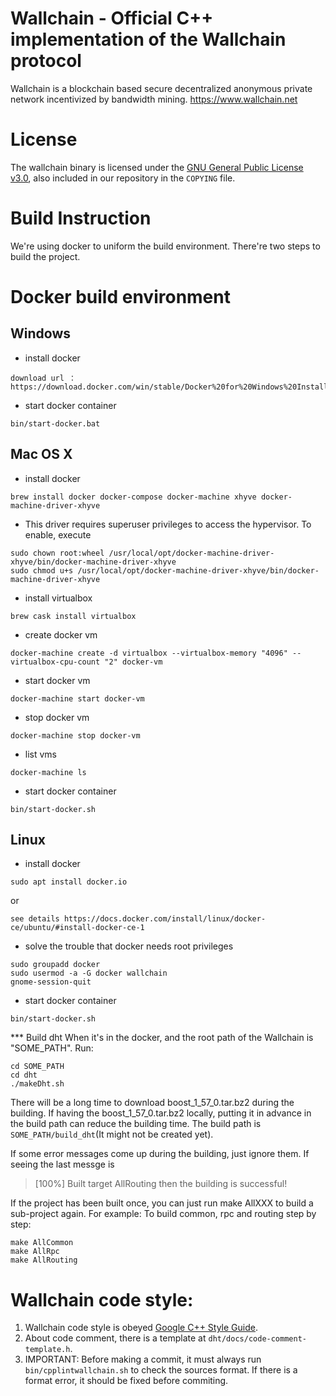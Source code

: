 # Wallchain - Official C++ implementation of the Wallchain protocol
Wallchain is a blockchain based secure decentralized anonymous private network incentivized by bandwidth mining.
https://www.wallchain.net

# License
The wallchain binary is licensed under the
[GNU General Public License v3.0](https://www.gnu.org/licenses/gpl-3.0.en.html), also included
in our repository in the `COPYING` file.

# Build Instruction
We're using docker to uniform the build environment. 
There're two steps to build the project.
 
# Docker build environment

## Windows
- install docker
```
download url ：https://download.docker.com/win/stable/Docker%20for%20Windows%20Installer.exe
```
- start docker container
```
bin/start-docker.bat
```
## Mac OS X
- install docker
```
brew install docker docker-compose docker-machine xhyve docker-machine-driver-xhyve
```
- This driver requires superuser privileges to access the hypervisor. To enable, execute
```
sudo chown root:wheel /usr/local/opt/docker-machine-driver-xhyve/bin/docker-machine-driver-xhyve
sudo chmod u+s /usr/local/opt/docker-machine-driver-xhyve/bin/docker-machine-driver-xhyve
```
- install virtualbox
```
brew cask install virtualbox
```
- create docker vm
```
docker-machine create -d virtualbox --virtualbox-memory "4096" --virtualbox-cpu-count "2" docker-vm
```
- start docker vm
```
docker-machine start docker-vm
```
- stop docker vm
```
docker-machine stop docker-vm
```
- list vms
```
docker-machine ls
```
- start docker container
```
bin/start-docker.sh
```
## Linux
- install docker
```
sudo apt install docker.io
```
or
```
see details https://docs.docker.com/install/linux/docker-ce/ubuntu/#install-docker-ce-1
```
- solve the trouble that docker needs root privileges
```
sudo groupadd docker
sudo usermod -a -G docker wallchain
gnome-session-quit
```
- start docker container
```
bin/start-docker.sh
```
*** Build dht
When it's in the docker, and the root path of the Wallchain is "SOME_PATH". 
Run:
```
cd SOME_PATH
cd dht
./makeDht.sh
```
There will be a long time to download boost_1_57_0.tar.bz2 during the building. 
If having the boost_1_57_0.tar.bz2 locally, putting it in advance in the build path can reduce the building time.
The build path is `SOME_PATH/build_dht`(It might not be created yet).

If some error messages come up during the building, just ignore them.
If seeing the last messge is 
> [100%] Built target AllRouting 
then the building is successful!

If the project has been built once, you can just run make AllXXX to build a sub-project again.
For example: 
To build common, rpc and routing step by step: 
```
make AllCommon
make AllRpc
make AllRouting
```
# Wallchain code style:
1. Wallchain code style is obeyed [Google C++ Style Guide](https://google.github.io/styleguide/cppguide.html).
2. About code comment, there is a template at `dht/docs/code-comment-template.h`.
3. IMPORTANT: 
   Before making a commit, it must always run `bin/cpplintwallchain.sh` to check the sources format.
   If there is a format error, it should be fixed before commiting.
